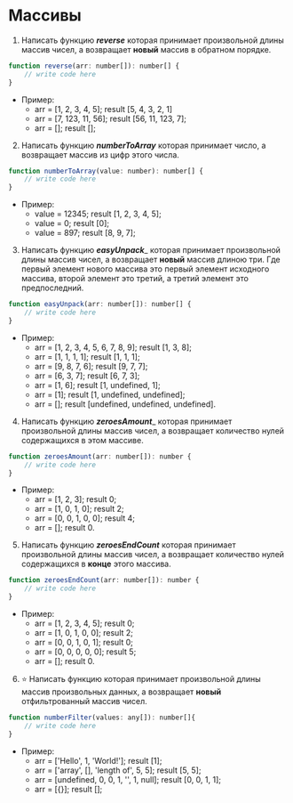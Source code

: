 # Массивы
1. Написать функцию _**reverse**_ которая принимает произвольной длины массив чисел, а возвращает **новый** массив в обратном порядке.
```javascript
function reverse(arr: number[]): number[] {
	// write code here
}
```
* Пример: 
    * arr = [1, 2, 3, 4, 5]; result [5, 4, 3, 2, 1]
    * arr = [7, 123, 11, 56]; result [56, 11, 123, 7];
    * arr = []; result [];
2. Написать функцию _**numberToArray**_ которая принимает число, а возвращает массив из цифр этого числа.
```javascript
function numberToArray(value: number): number[] {
	// write code here
}
```
* Пример:
    * value = 12345; result [1, 2, 3, 4, 5];
    * value = 0; result [0];
    * value = 897; result [8, 9, 7];
3. Написать функцию _**easyUnpack**__ которая принимает произвольной длины массив чисел, а возвращает **новый** массив длиною три. Где первый элемент нового массива это первый элемент исходного массива, второй элемент это третий, а третий элемент это предпоследний.
```javascript
function easyUnpack(arr: number[]): number[] {
	// write code here
}
```
* Пример:
    * arr = [1, 2, 3, 4, 5, 6, 7, 8, 9]; result [1, 3, 8];
    * arr = [1, 1, 1, 1]; result [1, 1, 1];
    * arr = [9, 8, 7, 6]; result [9, 7, 7];
    * arr = [6, 3, 7]; result [6, 7, 3];
    * arr = [1, 6]; result [1, undefined, 1];
    * arr = [1]; result [1, undefined, undefined];
    * arr = []; result [undefined, undefined, undefined].
4. Написать функцию _**zeroesAmount**__ которая принимает произвольной длины массив чисел, а возвращает количество нулей содержащихся в этом массиве.
```javascript
function zeroesAmount(arr: number[]): number {
	// write code here
}
```
* Пример:
    * arr = [1, 2, 3]; result 0;
    * arr = [1, 0, 1, 0]; result 2;
    * arr = [0, 0, 1, 0, 0]; result 4;
    * arr = []; result 0.
5. Написать функцию _**zeroesEndCount**_ которая принимает произвольной длины массив чисел, а возвращает количество нулей содержащихся в **конце** этого массива.
```javascript
function zeroesEndCount(arr: number[]): number {
	// write code here
}
```
* Пример:
    * arr = [1, 2, 3, 4, 5]; result 0;
    * arr = [1, 0, 1, 0, 0]; result 2;
    * arr = [0, 0, 1, 0, 1]; result 0;
    * arr = [0, 0, 0, 0, 0]; result 5;
    * arr = []; result 0.
6. :star: Написать функцию которая принимает произвольной длины массив произвольных данных, а возвращает **новый** отфильтрованный массив чисел.
```javascript
function numberFilter(values: any[]): number[]{
	// write code here
}
```
* Пример:
    * arr = ['Hello', 1, 'World!']; result [1];
    * arr = ['array', [], 'length of', 5, 5]; result [5, 5];
    * arr = [undefined, 0, 0, 1, '', 1, null]; result [0, 0, 1, 1];
    * arr = [{}]; result [];
